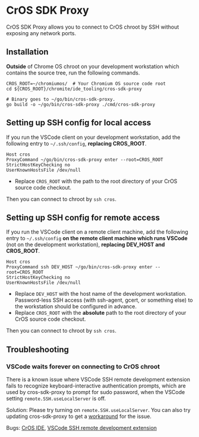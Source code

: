 # CrOS SDK Proxy

CrOS SDK Proxy allows you to connect to CrOS chroot by SSH
without exposing any network ports.

## Installation

**Outside** of Chrome OS chroot on your development workstation which contains
the source tree, run the following commands.

```shell
CROS_ROOT=~/chromiumos/  # Your Chromium OS source code root
cd ${CROS_ROOT}/chromite/ide_tooling/cros-sdk-proxy

# Binary goes to ~/go/bin/cros-sdk-proxy.
go build -o ~/go/bin/cros-sdk-proxy ./cmd/cros-sdk-proxy
```

## Setting up SSH config for local access

If you run the VSCode client on your development workstation, add the following
entry to `~/.ssh/config`, **replacing CROS_ROOT**.

```
Host cros
ProxyCommand ~/go/bin/cros-sdk-proxy enter --root=CROS_ROOT
StrictHostKeyChecking no
UserKnownHostsFile /dev/null
```

- Replace `CROS_ROOT` with the path to the root directory of your CrOS source code
  checkout.

Then you can connect to chroot by `ssh cros`.

## Setting up SSH config for remote access

If you run the VSCode client on a remote client machine, add the following entry
to `~/.ssh/config` **on the remote client machine which runs VSCode** (not on the
development workstation), **replacing DEV_HOST and CROS_ROOT**.

```
Host cros
ProxyCommand ssh DEV_HOST ~/go/bin/cros-sdk-proxy enter --root=CROS_ROOT
StrictHostKeyChecking no
UserKnownHostsFile /dev/null
```

- Replace `DEV_HOST` with the host name of the development workstation.
  Password-less SSH access (with ssh-agent, gcert, or something else) to the
  workstation should be configured in advance.
- Replace `CROS_ROOT` with the **absolute** path to the root directory of your
  CrOS source code checkout.

Then you can connect to chroot by `ssh cros`.

## Troubleshooting

### VSCode waits forever on connecting to CrOS chroot

There is a known issue where VSCode SSH remote development extension fails to
recognize keyboard-interactive authentication prompts, which are used by
cros-sdk-proxy to prompt for sudo password, when the VSCode setting
`remote.SSH.useLocalServer` is off.

Solution: Please try turning on `remote.SSH.useLocalServer`. You can also try
updating cros-sdk-proxy to get a [workaround] for the issue.

Bugs: [CrOS IDE], [VSCode SSH remote development extension]

[workaround]: https://chromium-review.googlesource.com/c/chromiumos/chromite/+/3578137
[CrOS IDE]: https://issuetracker.google.com/issues/227606493
[VSCode SSH remote development extension]: https://github.com/microsoft/vscode-remote-release/issues/6594
